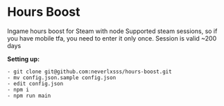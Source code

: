 # Hours Boost

Ingame hours boost for Steam with node
Supported steam sessions, so if you have mobile tfa, you need to enter it only once. Session is valid ~200 days

<b>Setting up:</b>
```
- git clone git@github.com:neverlxsss/hours-boost.git
- mv config.json.sample config.json
- edit config.json
- npm i
- npm run main
```
